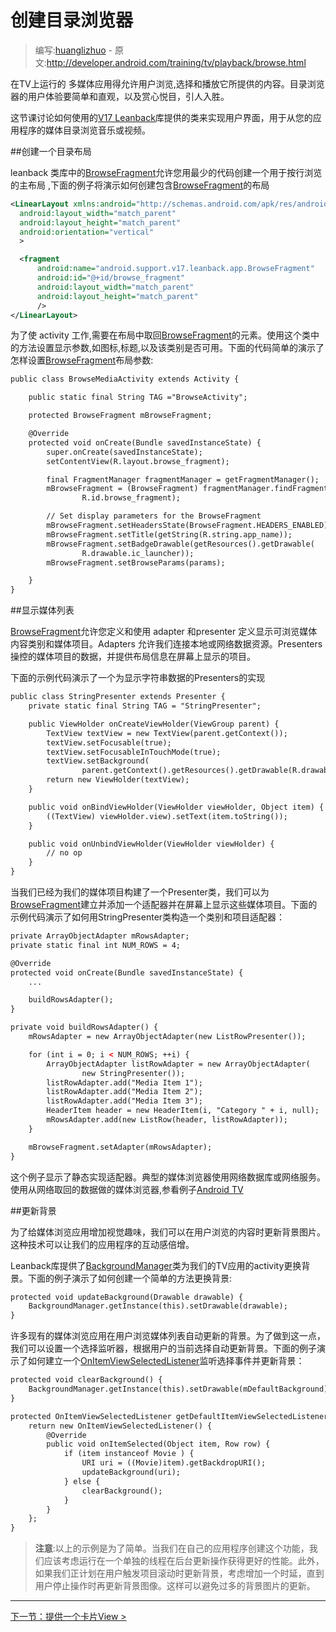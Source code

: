 # 创建目录浏览器

> 编写:[huanglizhuo](https://github.com/huanglizhuo) - 原文:<http://developer.android.com/training/tv/playback/browse.html>

在TV上运行的 多媒体应用得允许用户浏览,选择和播放它所提供的内容。目录浏览器的用户体验要简单和直观，以及赏心悦目，引人入胜。

这节课讨论如何使用的[V17 Leanback](http://developer.android.com/tools/support-library/features.html#v17-leanback)库提供的类来实现用户界面，用于从您的应用程序的媒体目录浏览音乐或视频。

##创建一个目录布局

leanback 类库中的[BrowseFragment](http://developer.android.com/reference/android/support/v17/leanback/app/BrowseFragment.html)允许您用最少的代码创建一个用于按行浏览的主布局 ,下面的例子将演示如何创建包含[BrowseFragment](http://developer.android.com/reference/android/support/v17/leanback/app/BrowseFragment.html)的布局

```xml
<LinearLayout xmlns:android="http://schemas.android.com/apk/res/android"
  android:layout_width="match_parent"
  android:layout_height="match_parent"
  android:orientation="vertical"
  >

  <fragment
      android:name="android.support.v17.leanback.app.BrowseFragment"
      android:id="@+id/browse_fragment"
      android:layout_width="match_parent"
      android:layout_height="match_parent"
      />
</LinearLayout>
```

为了使 activity 工作,需要在布局中取回[BrowseFragment](http://developer.android.com/reference/android/support/v17/leanback/app/BrowseFragment.html)的元素。使用这个类中的方法设置显示参数,如图标,标题,以及该类别是否可用。下面的代码简单的演示了怎样设置[BrowseFragment](http://developer.android.com/reference/android/support/v17/leanback/app/BrowseFragment.html)布局参数:

```xml
public class BrowseMediaActivity extends Activity {

    public static final String TAG ="BrowseActivity";

    protected BrowseFragment mBrowseFragment;

    @Override
    protected void onCreate(Bundle savedInstanceState) {
        super.onCreate(savedInstanceState);
        setContentView(R.layout.browse_fragment);

        final FragmentManager fragmentManager = getFragmentManager();
        mBrowseFragment = (BrowseFragment) fragmentManager.findFragmentById(
                R.id.browse_fragment);

        // Set display parameters for the BrowseFragment
        mBrowseFragment.setHeadersState(BrowseFragment.HEADERS_ENABLED);
        mBrowseFragment.setTitle(getString(R.string.app_name));
        mBrowseFragment.setBadgeDrawable(getResources().getDrawable(
                R.drawable.ic_launcher));
        mBrowseFragment.setBrowseParams(params);

    }
}
```

##显示媒体列表

[BrowseFragment](http://developer.android.com/reference/android/support/v17/leanback/app/BrowseFragment.html)允许您定义和使用 adapter 和presenter 定义显示可浏览媒体内容类别和媒体项目。Adapters 允许我们连接本地或网络数据资源。Presenters操控的媒体项目的数据，并提供布局信息在屏幕上显示的项目。

下面的示例代码演示了一个为显示字符串数据的Presenters的实现

```xml
public class StringPresenter extends Presenter {
    private static final String TAG = "StringPresenter";

    public ViewHolder onCreateViewHolder(ViewGroup parent) {
        TextView textView = new TextView(parent.getContext());
        textView.setFocusable(true);
        textView.setFocusableInTouchMode(true);
        textView.setBackground(
                parent.getContext().getResources().getDrawable(R.drawable.text_bg));
        return new ViewHolder(textView);
    }

    public void onBindViewHolder(ViewHolder viewHolder, Object item) {
        ((TextView) viewHolder.view).setText(item.toString());
    }

    public void onUnbindViewHolder(ViewHolder viewHolder) {
        // no op
    }
}
```

当我们已经为我们的媒体项目构建了一个Presenter类，我们可以为[BrowseFragment](http://developer.android.com/reference/android/support/v17/leanback/app/BrowseFragment.html)建立并添加一个适配器并在屏幕上显示这些媒体项目。下面的示例代码演示了如何用StringPresenter类构造一个类别和项目适配器：

```xml
private ArrayObjectAdapter mRowsAdapter;
private static final int NUM_ROWS = 4;

@Override
protected void onCreate(Bundle savedInstanceState) {
    ...

    buildRowsAdapter();
}

private void buildRowsAdapter() {
    mRowsAdapter = new ArrayObjectAdapter(new ListRowPresenter());

    for (int i = 0; i < NUM_ROWS; ++i) {
        ArrayObjectAdapter listRowAdapter = new ArrayObjectAdapter(
                new StringPresenter());
        listRowAdapter.add("Media Item 1");
        listRowAdapter.add("Media Item 2");
        listRowAdapter.add("Media Item 3");
        HeaderItem header = new HeaderItem(i, "Category " + i, null);
        mRowsAdapter.add(new ListRow(header, listRowAdapter));
    }

    mBrowseFragment.setAdapter(mRowsAdapter);
}
```

这个例子显示了静态实现适配器。典型的媒体浏览器使用网络数据库或网络服务。使用从网络取回的数据做的媒体浏览器,参看例子[Android TV](https://github.com/googlesamples/androidtv-leanback)

##更新背景

为了给媒体浏览应用增加视觉趣味，我们可以在用户浏览的内容时更新背景图片。这种技术可以让我们的应用程序的互动感倍增。

Leanback库提供了[BackgroundManager](http://developer.android.com/reference/android/support/v17/leanback/app/BackgroundManager.html)类为我们的TV应用的activity更换背景。下面的例子演示了如何创建一个简单的方法更换背景:

```xml
protected void updateBackground(Drawable drawable) {
    BackgroundManager.getInstance(this).setDrawable(drawable);
}
```

许多现有的媒体浏览应用在用户浏览媒体列表自动更新的背景。为了做到这一点，我们可以设置一个选择监听器，根据用户的当前选择自动更新背景。下面的例子演示了如何建立一个[OnItemViewSelectedListener](http://developer.android.com/reference/android/support/v17/leanback/widget/OnItemViewSelectedListener.html)监听选择事件并更新背景：

```xml
protected void clearBackground() {
    BackgroundManager.getInstance(this).setDrawable(mDefaultBackground);
}

protected OnItemViewSelectedListener getDefaultItemViewSelectedListener() {
    return new OnItemViewSelectedListener() {
        @Override
        public void onItemSelected(Object item, Row row) {
            if (item instanceof Movie ) {
                URI uri = ((Movie)item).getBackdropURI();
                updateBackground(uri);
            } else {
                clearBackground();
            }
        }
    };
}
```

> **注意**:以上的示例是为了简单。当我们在自己的应用程序创建这个功能，我们应该考虑运行在一个单独的线程在后台更新操作获得更好的性能。此外，如果我们正计划在用户触发项目滚动时更新背景，考虑增加一个时延，直到用户停止操作时再更新背景图像。这样可以避免过多的背景图片的更新。

------------
[下一节：提供一个卡片View >](card.html)